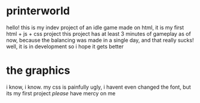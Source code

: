 # printerworld
hello! this is my indev project of an idle game made on html, it is my first html + js + css project
this project has at least 3 minutes of gameplay as of now, because the balancing
was made in a single day, and that really sucks! well, it is in development
so i hope it gets better

# the graphics
i know, i know. my css  is painfully ugly, i havent even changed the font, but its my first project
*please* have mercy on me

